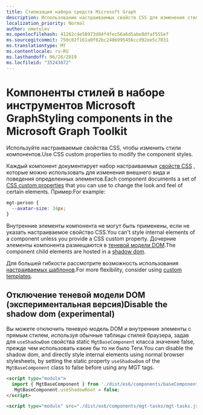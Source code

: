 ```yaml
---
title: Стилизация набора средств Microsoft Graph
description: Использование настраиваемых свойств CSS для изменения стилей компонентов
localization_priority: Normal
author: nmetulev
ms.openlocfilehash: 41262c4e58973d84f4fec56a6d5abe8dfaf555ef
ms.sourcegitcommit: 750c82f161a0f62bc2486995456ccd92ee5c7831
ms.translationtype: MT
ms.contentlocale: ru-RU
ms.lasthandoff: 06/26/2019
ms.locfileid: "35243072"
---
```

# <a name="styling-components-in-the-microsoft-graph-toolkit"></a><span data-ttu-id="1a195-103">Компоненты стилей в наборе инструментов Microsoft Graph</span><span class="sxs-lookup"><span data-stu-id="1a195-103">Styling components in the Microsoft Graph Toolkit</span></span>

<span data-ttu-id="1a195-104">Используйте настраиваемые свойства CSS, чтобы изменить стили компонентов.</span><span class="sxs-lookup"><span data-stu-id="1a195-104">Use CSS custom properties to modify the component styles.</span></span>

<span data-ttu-id="1a195-105">Каждый компонент документирует набор настраиваемых [свойств CSS](https://developer.mozilla.org/en-US/docs/Web/CSS/Using_CSS_custom_properties) , которые можно использовать для изменения внешнего вида и поведения определенных элементов.</span><span class="sxs-lookup"><span data-stu-id="1a195-105">Each component documents a set of [CSS custom properties](https://developer.mozilla.org/en-US/docs/Web/CSS/Using_CSS_custom_properties) that you can use to change the look and feel of certain elements.</span></span> <span data-ttu-id="1a195-106">Пример:</span><span class="sxs-lookup"><span data-stu-id="1a195-106">For example:</span></span>

```css
mgt-person {
  --avatar-size: 34px;
}
```

<span data-ttu-id="1a195-107">Внутренние элементы компонента не могут быть применены, если не указать настраиваемое свойство CSS.</span><span class="sxs-lookup"><span data-stu-id="1a195-107">You can't style internal elements of a component unless you provide a CSS custom property.</span></span> <span data-ttu-id="1a195-108">Дочерние элементы компонента размещаются в [теневой модели DOM](https://developer.mozilla.org/en-US/docs/Web/Web_Components/Using_shadow_DOM).</span><span class="sxs-lookup"><span data-stu-id="1a195-108">The component child elements are hosted in a [shadow dom](https://developer.mozilla.org/en-US/docs/Web/Web_Components/Using_shadow_DOM).</span></span>

<span data-ttu-id="1a195-109">Для большей гибкости рассмотрите возможность использования [настраиваемых шаблонов](./templates.md).</span><span class="sxs-lookup"><span data-stu-id="1a195-109">For more flexibility, consider using [custom templates](./templates.md).</span></span>

## <a name="disable-the-shadow-dom-experimental"></a><span data-ttu-id="1a195-110">Отключение теневой модели DOM (экспериментальная версия)</span><span class="sxs-lookup"><span data-stu-id="1a195-110">Disable the shadow dom (experimental)</span></span>

<span data-ttu-id="1a195-111">Вы можете отключить теневую модель DOM и внутренние элементы с прямым стилем, используя обычные таблицы стилей браузера, задав для `useShadowDom` свойства static `MgtBaseComponent` класса значение false, прежде чем использовать какие бы то ни было Теги.</span><span class="sxs-lookup"><span data-stu-id="1a195-111">You can disable the shadow dom, and directly style internal elements using normal browser stylesheets, by setting the static property `useShadowDom` of the `MgtBaseComponent` class to false before using any MGT tags.</span></span>


```html
<script type="module">
  import { MgtBaseComponent } from './dist/es6/components/baseComponent.js';
   MgtBaseComponent.useShadowRoot = false;
</script>

<script type="module" src="./dist/es6/components/mgt-tasks/mgt-tasks.js"></script>
````
